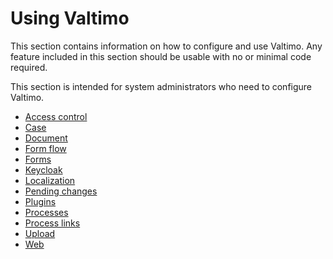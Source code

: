 # Using Valtimo

This section contains information on how to configure and use Valtimo. Any feature included in this section should be 
usable with no or minimal code required. 

This section is intended for system administrators who need to configure Valtimo.

* [Access control](access-control/access-control.md)
* [Case](case/creating-case-settings.md)
* [Document](document/document.md)
* [Form flow](form-flow/form-flow.md)
* [Forms](forms/forms.md)
* [Keycloak](keycloak-iam/keycloak.md)
* [Localization](localization/localization.md)
* [Pending changes](pending-changes/pending-changes.md)
* [Plugins](plugin/plugins.md)
* [Processes](process/process.md)
* [Process links](process-link/process-link.md)
* [Upload](upload/upload.md)
* [Web](web/web.md)
